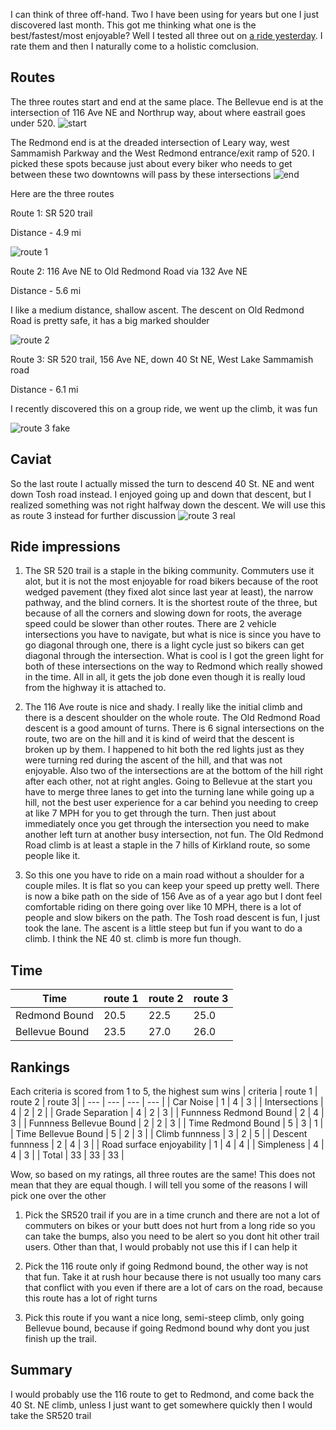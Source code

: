 I can think of three off-hand. Two I have been using for years but one I just discovered last month. This got me thinking what one is the best/fastest/most enjoyable? Well I tested all three out on [a ride yesterday](https://www.strava.com/activities/14616974696). I rate them and then I naturally come to a holistic comclusion.

## Routes
The three routes start and end at the same place. The Bellevue end is at the intersection of 116 Ave NE and Northrup way, about where eastrail goes under 520. 
![start](../assets/4/start.png)

The Redmond end is at the dreaded intersection of Leary way, west Sammamish Parkway and the West Redmond entrance/exit ramp of 520. I picked these spots because just about every biker who needs to get between these two downtowns will pass by these intersections
![end](../assets/4/end.png)

Here are the three routes

Route 1: SR 520 trail

Distance - 4.9 mi

![route 1](../assets/4/route_1.png)


Route 2: 116 Ave NE to Old Redmond Road via 132 Ave NE

Distance - 5.6 mi

I like a medium distance, shallow ascent. The descent on Old Redmond Road is pretty safe, it has a big marked shoulder

![route 2](../assets/4/route_2.png)


Route 3: SR 520 trail, 156 Ave NE, down 40 St NE, West Lake Sammamish road

Distance - 6.1 mi

I recently discovered this on a group ride, we went up the climb, it was fun

![route 3 fake](../assets/4/fake_route_3.png)

## Caviat
So the last route I actually missed the turn to descend 40 St. NE and went down Tosh road instead. I enjoyed going up and down that descent, but I realized something was not right halfway down the descent. We will use this as route 3 instead for further discussion
![route 3 real](../assets/4/real_route_3.png)


## Ride impressions

1. The SR 520 trail is a staple in the biking community. Commuters use it alot, but it is not the most enjoyable for road bikers because of the root wedged pavement (they fixed alot since last year at least), the narrow pathway, and the blind corners. It is the shortest route of the three, but because of all the corners and slowing down for roots, the average speed could be slower than other routes. There are 2 vehicle intersections you have to navigate, but what is nice is since you have to go diagonal through one, there is a light cycle just so bikers can get diagonal through the intersection. What is cool is I got the green light for both of these intersections on the way to Redmond which really showed in the time. All in all, it gets the job done even though it is really loud from the highway it is attached to. 

2. The 116 Ave route is nice and shady. I really like the initial climb and there is a descent shoulder on the whole route. The Old Redmond Road descent is a good amount of turns. There is 6 signal intersections on the route, two are on the hill and it is kind of weird that the descent is broken up by them. I happened to hit both the red lights just as they were turning red during the ascent of the hill, and that was not enjoyable. Also two of the intersections are at the bottom of the hill right after each other, not at right angles. Going to Bellevue at the start you have to merge three lanes to get into the turning lane while going up a hill, not the best user experience for a car behind you needing to creep at like 7 MPH for you to get through the turn. Then just about immediately once you get through the intersection you need to make another left turn at another busy intersection, not fun. The Old Redmond Road climb is at least a staple in the 7 hills of Kirkland route, so some people like it.

3. So this one you have to ride on a main road without a shoulder for a couple miles. It is flat so you can keep your speed up pretty well. There is now a bike path on the side of 156 Ave as of a year ago but I dont feel comfortable riding on there going over like 10 MPH, there is a lot of people and slow bikers on the path. The Tosh road descent is fun, I just took the lane. The ascent is a little steep but fun if you want to do a climb. I think the NE 40 st. climb is more fun though.

## Time
| Time | route 1 | route 2 | route 3 |
| --- | --- | --- | --- |
| Redmond Bound | 20.5 | 22.5 | 25.0 |
| Bellevue Bound | 23.5 | 27.0 | 26.0 |


## Rankings

Each criteria is scored from 1 to 5, the highest sum wins
| criteria | route 1 | route 2 | route 3|
| --- | --- | --- | --- |
| Car Noise | 1 | 4 | 3 |
| Intersections | 4 | 2 | 2 |
| Grade Separation | 4 | 2 | 3 |
| Funnness Redmond Bound | 2 | 4 | 3 |
| Funnness Bellevue Bound | 2 | 2 | 3 |
| Time Redmond Bound | 5 | 3 | 1 |
| Time Bellevue Bound | 5 | 2 | 3 |
| Climb funnness | 3 | 2 | 5 |
| Descent funnness | 2 | 4 | 3 |
| Road surface enjoyability | 1 | 4 | 4 |
| Simpleness | 4 | 4 | 3 |
| Total | 33 | 33 | 33 |

Wow, so based on my ratings, all three routes are the same! This does not mean that they are equal though. I will tell you some of the reasons I will pick one over the other

1. Pick the SR520 trail if you are in a time crunch and there are not a lot of commuters on bikes or your butt does not hurt from a long ride so you can take the bumps, also you need to be alert so you dont hit other trail users. Other than that, I would probably not use this if I can help it

2. Pick the 116 route only if going Redmond bound, the other way is not that fun. Take it at rush hour because there is not usually too many cars that conflict with you even if there are a lot of cars on the road, because this route has a lot of right turns

3. Pick this route if you want a nice long, semi-steep climb, only going Bellevue bound, because if going Redmond bound why dont you just finish up the trail.

## Summary
I would probably use the 116 route to get to Redmond, and come back the 40 St. NE climb, unless I just want to get somewhere quickly then I would take the SR520 trail

